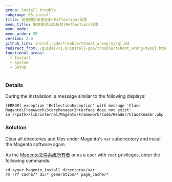 ```yaml
---
group: install_trouble
subgroup: 03_install
title: 安装期间出现反射(Reflection)异常
menu_title: 安装期间出现反射(Reflection)异常
menu_node:
menu_order: 25
version: 2.0
github_link: install-gde/trouble/tshoot_wrong-mysql.md
redirect_from: /guides/v1.0/install-gde/trouble/tshoot_wrong-mysql.html
functional_areas:
  - Install
  - System
  - Setup
---
```


### Details

During the installation, a  message similar to the following displays: 

	[ERROR] exception 'ReflectionException' with message 'Class Magento\Framework\StoreManagerInterface does not exist' 
	in /<path>/lib/internal/Magento/Framework/Code/Reader/ClassReader.php

### Solution

Clear all directories and files under Magento's `var` subdirectory and install the Magento software again.

As the <a href="{{ page.baseurl }}/install-gde/prereq/file-sys-perms-over.html">Magento文件系统所有者</a> or as a user with `root` privileges, enter the following commands:

	cd <your Magento install directory>/var
	rm -rf cache/* di/* generation/* page_cache/*

